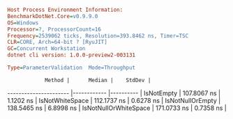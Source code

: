 ```ini

Host Process Environment Information:
BenchmarkDotNet.Core=v0.9.9.0
OS=Windows
Processor=?, ProcessorCount=16
Frequency=2539062 ticks, Resolution=393.8462 ns, Timer=TSC
CLR=CORE, Arch=64-bit ? [RyuJIT]
GC=Concurrent Workstation
dotnet cli version: 1.0.0-preview2-003131

Type=ParameterValidation  Mode=Throughput  

```
                Method |      Median |    StdDev |
---------------------- |------------ |---------- |
            IsNotEmpty | 107.8067 ns | 1.1202 ns |
       IsNotWhiteSpace | 112.1737 ns | 0.6278 ns |
      IsNotNullOrEmpty | 138.5465 ns | 6.8998 ns |
 IsNotNullOrWhiteSpace | 171.0733 ns | 0.7358 ns |
